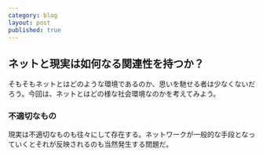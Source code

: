 ```yaml
---
category: blog
layout: post
published: true
---
```

## ネットと現実は如何なる関連性を持つか？

そもそもネットとはどのような環境であるのか、思いを馳せる者は少なくないだろう。今回は、ネットとはどの様な社会環境なのかを考えてみよう。
### 不適切なもの
現実は不適切なものも往々にして存在する。ネットワークが一般的な手段となっていくとそれが反映されるのも当然発生する問題だ。
